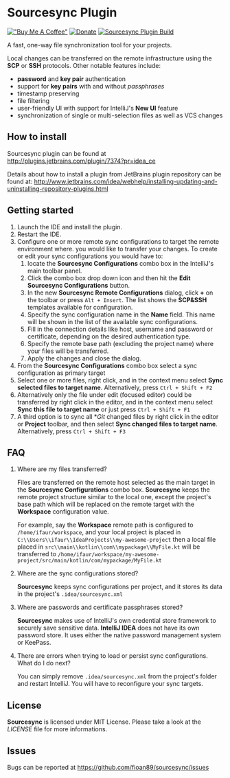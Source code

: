# Sourcesync Plugin

[!["Buy Me A Coffee"](https://www.buymeacoffee.com/assets/img/custom_images/orange_img.png)](https://www.buymeacoffee.com/fioan89)
[![Donate](https://www.paypalobjects.com/en_US/i/btn/btn_donate_SM.gif)](https://www.paypal.com/cgi-bin/webscr?cmd=_s-xclick&hosted_button_id=W3SKYN2L99GMQ)
[![Sourcesync Plugin Build](https://github.com/fioan89/sourcesync/actions/workflows/build.yml/badge.svg)](https://github.com/fioan89/sourcesync/actions/workflows/build.yml)

<!-- Plugin description -->
A fast, one-way file synchronization tool for your projects.

Local changes can be transferred on the remote infrastructure using the **SCP** or **SSH** protocols.
Other notable features include:

* **password** and **key pair** authentication
* support for **key pairs** with and without *passphrases*
* timestamp preserving
* file filtering
* user-friendly UI with support for IntelliJ's **New UI** feature
* synchronization of single or multi-selection files as well as VCS changes

<!-- Plugin description end -->

## How to install

Sourcesync plugin can be found at http://plugins.jetbrains.com/plugin/7374?pr=idea_ce

Details about how to install a plugin from JetBrains plugin repository can be found at:
http://www.jetbrains.com/idea/webhelp/installing-updating-and-uninstalling-repository-plugins.html

## Getting started

1. Launch the IDE and install the plugin.
2. Restart the IDE.
3. Configure one or more remote sync configurations to target the remote environment where.
   you would like to transfer your changes. To create or edit your sync configurations you would have to:
   1. locate the **Sourcesync Configurations** combo box in the IntelliJ's main toolbar panel.
   2. Click the combo box drop down icon and then hit the **Edit Sourcesync Configurations** button.
   3. In the new **Sourcesync Remote Configurations** dialog, click **+** on the toolbar or press `Alt + Insert`.
      The list shows the **SCP&SSH** templates available for configuration.
   4. Specify the sync configuration name in the **Name** field. This name will be shown in the list of the available sync configurations.
   5. Fill in the connection details like host, username and password or certificate, depending on the desired authentication type.
   6. Specify the remote base path (excluding the project name) where your files will be transferred.
   7. Apply the changes and close the dialog.
4. From the **Sourcesync Configurations** combo box select a sync configuration as primary target
5. Select one or more files, right click, and in the context menu select **Sync selected files to target name**. Alternatively, press `Ctrl + Shift + F2`
6. Alternatively only the file under edit (focused editor) could be transferred by right click in the editor, and in the context
   menu select **Sync this file to target name** or just press `Ctrl + Shift + F1`
7. A third option is to sync all **Git* changed files by right click in the editor or **Project** toolbar, and then select **Sync changed files to target name**. Alternatively, press `Ctrl + Shift + F3`

## FAQ

1. Where are my files transferred?

   Files are transferred on the remote host selected as the main target in the **Sourcesync Configurations** combo box. **Sourcesync** keeps the remote project structure similar
   to the local one, except the project's base path which will be replaced on the remote target with the **Workspace** configuration value.

   For example, say the **Workspace** remote path is configured to `/home/ifaur/workspace`, and your local project is placed in `C:\\Users\\ifaur\\IdeaProjects\\my-awesome-project`
   then a local file placed in `src\\main\\kotlin\\com\\mypackage\\MyFile.kt` will be transferred to `/home/ifaur/workspace/my-awesome-project/src/main/kotlin/com/mypackage/MyFile.kt`

2. Where are the sync configurations stored?

   **Sourcesync** keeps sync configurations per project, and it stores its data in the project's `.idea/sourcesync.xml`

3. Where are passwords and certificate passphrases stored?

   **Sourcesync** makes use of IntelliJ's own credential store framework to securely save sensitive data. **IntelliJ IDEA** does not have its own password store. It uses either the native password management system or KeePass.

4. There are errors when trying to load or persist sync configurations. What do I do next?

   You can simply remove `.idea/sourcesync.xml` from the project's folder and restart IntelliJ. You will have to reconfigure your sync targets.

## License

**Sourcesync** is licensed under MIT License. Please take a look at the *LICENSE* file for more informations.

## Issues

Bugs can be reported at https://github.com/fioan89/sourcesync/issues
